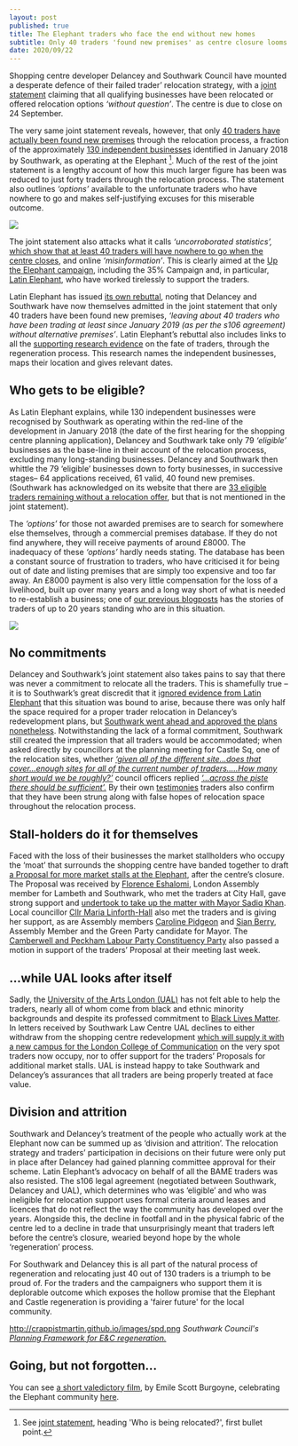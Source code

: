 ```yaml
---
layout: post
published: true
title: The Elephant traders who face the end without new homes
subtitle: Only 40 traders 'found new premises' as centre closure looms
date: 2020/09/22
---
```

Shopping centre developer Delancey and Southwark Council have mounted a desperate defence of their failed trader’ relocation strategy, with a [joint statement](https://elephantandcastletowncentre.co.uk/news/elephant-and-castle-town-centre-relocation-correcting-the-misinformation-and-providing-the-facts/) claiming that all qualifying businesses have been relocated or offered relocation options _‘without question’_.  The centre is due to close on 24 September.

The very same joint statement reveals, however, that only [40 traders have actually been found new premises](https://elephantandcastletowncentre.co.uk/news/elephant-and-castle-town-centre-relocation-correcting-the-misinformation-and-providing-the-facts/) through the relocation process, a fraction of the approximately [130 independent businesses](https://latinelephant.org/map/) identified in January 2018 by Southwark, as operating at the Elephant [^1]. Much of the rest of the joint statement is a lengthy account of how this much larger figure has been was reduced to just forty traders through the relocation process.   The statement also outlines _‘options’_ available to the unfortunate traders who have nowhere to go and makes self-justifying excuses for this miserable outcome.

![](http://35percent.org/img/lescreenshot.png)

The joint statement also attacks what it calls _‘uncorroborated statistics’,_ [which show that at least 40 traders will have nowhere to go when the centre closes](http://35percent.org/2020-08-31-southwark-responds-to-shopping-centre-campaigners/), and online _‘misinformation’_.  This is clearly aimed at the [Up the Elephant campaign](https://twitter.com/UpTheElephant_?ref_src=twsrc%5Egoogle%7Ctwcamp%5Eserp%7Ctwgr%5Eauthor), including the 35% Campaign and, in particular, [Latin Elephant](https://latinelephant.org/#Onubas), who have worked tirelessly to support the traders.

Latin Elephant has issued [its own rebuttal](https://latinelephant.org/public-statement-on-traders-without-relocation/), noting that Delancey and Southwark have now themselves admitted in the joint statement that only 40 traders have been found new premises, _‘leaving about 40 traders who have been trading at least since January 2019 (as per the s106 agreement) without alternative premises’_.  Latin Elephant’s rebuttal also includes links to all the [supporting research evidence](https://latinelephant.org/map/) on the fate of traders, through the regeneration process.  This research names the independent businesses, maps their location and gives relevant dates.

## Who gets to be eligible?

As Latin Elephant explains, while 130 independent businesses were recognised by Southwark as operating within the red-line of the development in January 2018 (the date of the first hearing for the shopping centre planning application), Delancey and Southwark take only 79 _‘eligible’_ businesses as the base-line in their account of the relocation process, excluding many long-standing businesses.  Delancey and Southwark then whittle the 79 ‘eligible’ businesses down to forty businesses, in successive stages– 64 applications received, 61 valid, 40 found new premises.  (Southwark has acknowledged on its website that there are [33 eligible traders remaining without a relocation offer](https://www.southwark.gov.uk/regeneration/elephant-and-castle?chapter=13), but that is not mentioned in the joint statement).

The _‘options’_ for those not awarded premises are to search for somewhere else themselves, through a commercial premises database.  If they do not find anywhere, they will receive payments of around £8000.  The inadequacy of these _‘options’_ hardly needs stating.  The database has been a constant source of frustration to traders, who have criticised it for being out of date and listing premises that are simply too expensive and too far away.  An £8000 payment is also very little compensation for the loss of a livelihood, built up over many years and a long way short of what is needed to re-establish a business; one of [our previous blogposts](http://35percent.org/2020-08-24-shopping-centre-traders-expelled-by-regeneration/) has the stories of traders of up to 20 years standing who are in this situation.

![](http://35percent.org/img/traderscomp.jpeg)

## No commitments

Delancey and Southwark’s joint statement also takes pains to say that there was never a commitment to relocate all the traders.  This is shamefully true – it is to Southwark’s great discredit that it [ignored evidence from Latin Elephant](http://35percent.org/2020-08-31-southwark-responds-to-shopping-centre-campaigners/)  that this situation was bound to arise, because there was only half the space required for a proper trader relocation in Delancey’s redevelopment plans, but [Southwark went ahead and approved the plans nonetheless](http://35percent.org/2020-08-31-southwark-responds-to-shopping-centre-campaigners/).
Notwithstanding the lack of a formal commitment, Southwark still created the impression that all traders would be accommodated; when asked directly by councillors at the planning meeting for Castle Sq, one of the relocation sites, whether [_‘given all of the different site…does that cover…enough sites for all of the current number of traders…..How many short would we be roughly?’_](https://twitter.com/elephant_petit/status/1081278395504197633) council officers replied [ _‘…across the piste there should be sufficient’._](https://twitter.com/elephant_petit/status/1081278395504197633)
By their own [testimonies](https://latinelephant.org/#Onubas) traders also confirm that they have been strung along with false hopes of relocation space throughout the relocation process.

## Stall-holders do it for themselves

Faced with the loss of their businesses the market stallholders who occupy the ‘moat’ that surrounds the shopping centre have banded together to draft [a Proposal for more market stalls at the Elephant](https://latinelephant.org/elephant-castle-relocation-proposal/), after the centre’s closure. 
The Proposal was received by [Florence Eshalomi](https://twitter.com/FloEshalomi/status/1306540256578203648), London Assembly member for Lambeth and Southwark, who met the traders at City Hall, gave strong support and [undertook to take up the matter with Mayor Sadiq Khan](https://twitter.com/FloEshalomi/status/1306540256578203648).  Local councillor [Cllr Maria Linforth-Hall](https://twitter.com/mariaadderley?lang=en) also met the traders and is giving her support, as are Assembly members [Caroline Pidgeon](https://twitter.com/CarolinePidgeon/status/1306979203066327043/photo/1) and [Sian Berry](https://twitter.com/sianberry), Assembly Member and the Green Party candidate for Mayor.
The [Camberwell and Peckham Labour Party Constituency Party](https://twitter.com/cambpecklab) also passed a motion in support of the traders’ Proposal at their meeting last week.

## …while UAL looks after itself

Sadly, the [University of the Arts London (UAL)](https://www.arts.ac.uk/about-ual) has not felt able to help the traders, nearly all of whom come from black and ethnic minority backgrounds and despite its professed commitment to [Black Lives Matter](https://www.arts.ac.uk/about-ual/press-office/stories/black-lives-matter).   In letters received by Southwark Law Centre UAL declines to either withdraw from the shopping centre redevelopment [which will supply it with a new campus for the London College of Communication](https://www.alliesandmorrison.com/projects/london-college-of-communication) on the very spot traders now occupy, nor to offer support for the traders’ Proposals for additional market stalls.  UAL is instead happy to take Southwark and Delancey’s assurances that all traders are being properly treated at face value.

## Division and attrition

Southwark and Delancey’s treatment of the people who actually work at the Elephant now can be summed up as ‘division and attrition’.  The relocation strategy and traders’ participation in decisions on their future were only put in place after Delancey had gained planning committee approval for their scheme. Latin Elephant’s advocacy on behalf of all the BAME traders was also resisted.  The s106 legal agreement (negotiated between Southwark, Delancey and UAL), which determines who was ‘eligible’ and who was ineligible for relocation support uses formal criteria around leases and licences that do not reflect the way the community has developed over the years.  Alongside this, the decline in footfall and in the physical fabric of the centre led to a decline in trade that unsurprisingly meant that traders left before the centre’s closure, wearied beyond hope by the whole ‘regeneration’ process.

For Southwark and Delancey this is all part of the natural process of regeneration and relocating just 40 out of 130 traders is a triumph to be proud of.  For the traders and the campaigners who support them it is deplorable outcome which exposes the hollow promise that the Elephant and Castle regeneration is providing a 'fairer future' for the local community.

http://crappistmartin.github.io/images/spd.png
*Southwark Council's [Planning Framework for E&C regeneration.](https://www.southwark.gov.uk/planning-and-building-control/planning-policy-and-transport-policy/development-plan/supplementary-planning-documents-spd/spd-by-area?chapter=4)*

## Going, but not forgotten...

You can see [a short valedictory film](https://youtu.be/U_41XM1_VSc), by Emile Scott Burgoyne, celebrating the Elephant community [here](https://youtu.be/U_41XM1_VSc). 

[^1]: See [joint statement](https://elephantandcastletowncentre.co.uk/news/elephant-and-castle-town-centre-relocation-correcting-the-misinformation-and-providing-the-facts/), heading 'Who is being relocated?', first bullet point.
